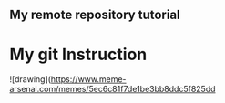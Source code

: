 ## My remote repository tutorial
# My git Instruction
![drawing](https://www.meme-arsenal.com/memes/5ec6c81f7de1be3bb8ddc5f825dd
